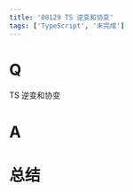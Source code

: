 ```yaml
---
title: '00129 TS 逆变和协变'
tags: ['TypeScript', '未完成']
---
```


# Q

TS 逆变和协变

# A



# 总结



<script>
  function func() {

  }
  
</script>